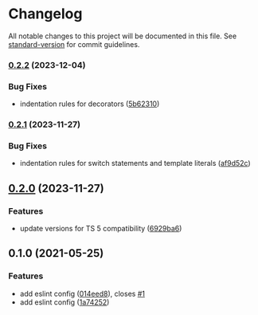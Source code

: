 # Changelog

All notable changes to this project will be documented in this file. See [standard-version](https://github.com/conventional-changelog/standard-version) for commit guidelines.

### [0.2.2](https://github.com/Swivel-Finance/eslint-config/compare/v0.2.1...v0.2.2) (2023-12-04)


### Bug Fixes

* indentation rules for decorators ([5b62310](https://github.com/Swivel-Finance/eslint-config/commit/5b62310f7016a3b09da8640b4e3375f09e859b25))

### [0.2.1](https://github.com/Swivel-Finance/eslint-config/compare/v0.2.0...v0.2.1) (2023-11-27)


### Bug Fixes

* indentation rules for switch statements and template literals ([af9d52c](https://github.com/Swivel-Finance/eslint-config/commit/af9d52c968d24bb49b230f7eb79e5c0d44a54918))

## [0.2.0](https://github.com/Swivel-Finance/eslint-config/compare/v0.1.0...v0.2.0) (2023-11-27)


### Features

* update versions for TS 5 compatibility ([6929ba6](https://github.com/Swivel-Finance/eslint-config/commit/6929ba62eff0b66de7f494c8574d47dc93b06b69))

## 0.1.0 (2021-05-25)


### Features

* add eslint config ([014eed8](https://github.com/Swivel-Finance/eslint-config/commit/014eed8c56ba279fe72a70205abaea2f09626558)), closes [#1](https://github.com/Swivel-Finance/eslint-config/issues/1)
* add eslint config ([1a74252](https://github.com/Swivel-Finance/eslint-config/commit/1a74252a252995565061cf6a7d0e9d4c4df1abd3))
